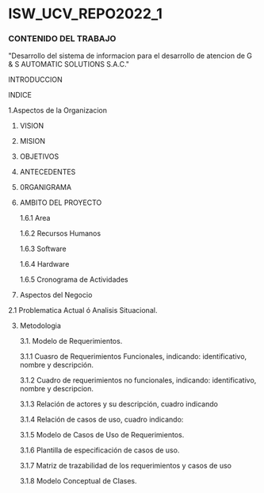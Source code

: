 # ISW_UCV_REPO2022_1
### CONTENIDO DEL TRABAJO

"Desarrollo del sistema de informacion para el desarrollo de atencion de G & S AUTOMATIC SOLUTIONS S.A.C."

INTRODUCCION

INDICE

1.Aspectos de la Organizacion

  1. VISION

  2. MISION

  3. OBJETIVOS

  4. ANTECEDENTES

  5. 0RGANIGRAMA

  6. AMBITO DEL PROYECTO

      1.6.1 Area

      1.6.2 Recursos Humanos

      1.6.3 Software

      1.6.4 Hardware

      1.6.5 Cronograma de Actividades

2. Aspectos del Negocio
  
  2.1 Problematica Actual ó Analisis Situacional.
  
3. Metodologia
 
   3.1. Modelo de Requerimientos.
   
      3.1.1 Cuasro de Requerimientos Funcionales, indicando: identificativo, nombre y descripción.
      
      3.1.2 Cuadro de requerimientos no funcionales, indicando: identificativo, nombre y descripcion.
      
      3.1.3 Relación de actores y su descripción, cuadro indicando
        
      3.1.4 Relación de casos de uso, cuadro indicando:
      
      3.1.5 Modelo de Casos de Uso de Requerimientos.
      
      3.1.6 Plantilla de especificación de casos de uso.
      
      3.1.7 Matriz de trazabilidad de los requerimientos y casos de uso 
      
      3.1.8 Modelo Conceptual de Clases.
